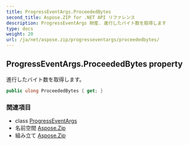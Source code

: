 ```yaml
---
title: ProgressEventArgs.ProceededBytes
second_title: Aspose.ZIP for .NET API リファレンス
description: ProgressEventArgs 財産. 進行したバイト数を取得します
type: docs
weight: 20
url: /ja/net/aspose.zip/progresseventargs/proceededbytes/
---
```

## ProgressEventArgs.ProceededBytes property

進行したバイト数を取得します。

```csharp
public ulong ProceededBytes { get; }
```

### 関連項目

* class [ProgressEventArgs](../)
* 名前空間 [Aspose.Zip](../../progresseventargs/)
* 組み立て [Aspose.Zip](../../../)



